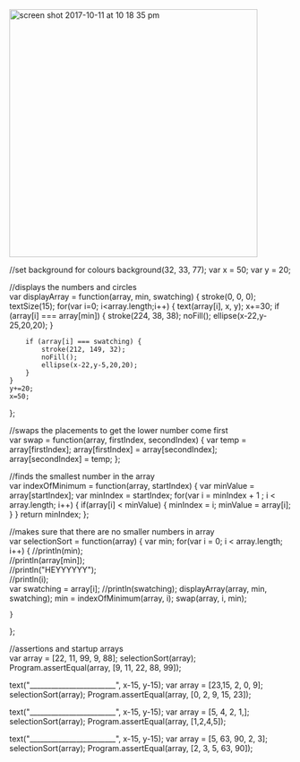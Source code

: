 
<img width="443" alt="screen shot 2017-10-11 at 10 18 35 pm" src="https://user-images.githubusercontent.com/31697395/31476029-3bcbbf74-aed2-11e7-8c62-0d51548ed19c.png">

//set background for colours
background(32, 33, 77);
    var x = 50; var y = 20;

//displays the numbers and circles  
var displayArray = function(array, min, swatching) {
    stroke(0, 0, 0);
    textSize(15);
    for(var i=0; i<array.length;i++) {
        text(array[i], x, y);
        x+=30;
        if (array[i] === array[min]) {
            stroke(224, 38, 38);
            noFill();
            ellipse(x-22,y-25,20,20);
        }  
        
        if (array[i] === swatching) {
            stroke(212, 149, 32);
            noFill();
            ellipse(x-22,y-5,20,20);
        }
    }
    y+=20;
    x=50;
};

//swaps the placements to get the lower number come first  
var swap = function(array, firstIndex, secondIndex) {
    var temp = array[firstIndex]; 
    array[firstIndex] = array[secondIndex]; 
    array[secondIndex] = temp;
};  

//finds the smallest number in the array  
var indexOfMinimum = function(array, startIndex) {
    var minValue = array[startIndex]; 
    var minIndex = startIndex; 
    for(var i = minIndex + 1 ; i < array.length; i++) {
        if(array[i] < minValue) { 
            minIndex = i; 
            minValue = array[i];
        }
    } 
    return minIndex;
}; 

//makes sure that there are no smaller numbers in array  
var selectionSort = function(array) {
    var min;
    for(var i = 0; i < array.length; i++) {
        //println(min);  
        //println(array[min]);  
        //println("HEYYYYYY");  
        //println(i);  
        var swatching = array[i];
        //println(swatching);
        displayArray(array, min, swatching);
        min = indexOfMinimum(array, i);
        swap(array, i, min);
        
    }
};

//assertions and startup arrays  
var array = [22, 11, 99, 9, 88];
selectionSort(array);
Program.assertEqual(array, [9, 11, 22, 88, 99]);

text("________________________", x-15, y-15);
var array = [23,15, 2, 0, 9];
selectionSort(array);
Program.assertEqual(array, [0, 2, 9, 15, 23]);

text("________________________", x-15, y-15);
var array = [5, 4, 2, 1,];
selectionSort(array);
Program.assertEqual(array, [1,2,4,5]);

text("________________________", x-15, y-15);
var array = [5, 63, 90, 2, 3];
selectionSort(array);
Program.assertEqual(array, [2, 3, 5, 63, 90]);
